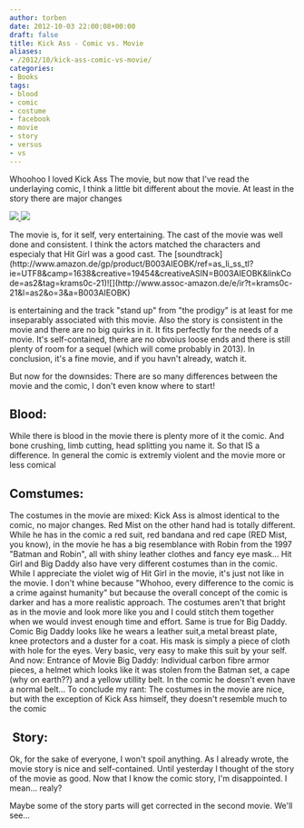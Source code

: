 ```yaml
---
author: torben
date: 2012-10-03 22:00:08+00:00
draft: false
title: Kick Ass - Comic vs. Movie
aliases: 
- /2012/10/kick-ass-comic-vs-movie/
categories:
- Books
tags:
- blood
- comic
- costume
- facebook
- movie
- story
- versus
- vs
---
```


Whoohoo I loved Kick Ass The movie, but now that I've read the underlaying comic, I think a little bit different about the movie. At least in the story there are major changes

[![](http://ws.assoc-amazon.de/widgets/q?_encoding=UTF8&ASIN=3862010406&Format=_SL160_&ID=AsinImage&MarketPlace=DE&ServiceVersion=20070822&WS=1&tag=krams0c-21)
](http://www.amazon.de/gp/product/3862010406/ref=as_li_ss_il?ie=UTF8&camp=1638&creative=19454&creativeASIN=3862010406&linkCode=as2&tag=krams0c-21)![](http://www.assoc-amazon.de/e/ir?t=krams0c-21&l=as2&o=3&a=3862010406)
<!-- more --> The movie is, for it self, very entertaining. The cast of the movie was well done and consistent. I think the actors matched the characters and especialy that Hit Girl was a good cast. The [soundtrack](http://www.amazon.de/gp/product/B003AIEOBK/ref=as_li_ss_tl?ie=UTF8&camp=1638&creative=19454&creativeASIN=B003AIEOBK&linkCode=as2&tag=krams0c-21)![](http://www.assoc-amazon.de/e/ir?t=krams0c-21&l=as2&o=3&a=B003AIEOBK)

is entertaining and the track "stand up" from "the prodigy" is at least for me inseparably associated with this movie. Also the story is consistent in the movie and there are no big quirks in it. It fits perfectly for the needs of a movie. It's self-contained, there are no obvoius loose ends and there is still plenty of room for a sequel (which will come probably in 2013). In conclusion, it's a fine movie, and if you havn't already, watch it.

But now for the downsides: There are so many differences between the movie and the comic, I don't even know where to start!


## Blood:


While there is blood in the movie there is plenty more of it the comic. And bone crushing, limb cutting, head splitting you name it. So that IS a difference. In general the comic is extremly violent and the movie more or less comical


## Comstumes:


The costumes in the movie are mixed: Kick Ass is almost identical to the comic, no major changes. Red Mist on the other hand had is totally different. While he has in the comic a red suit, red bandana and red cape (RED Mist, you know), in the movie he has a big resemblance with Robin from the 1997 "Batman and Robin", all with shiny leather clothes and fancy eye mask... Hit Girl and Big Daddy also have very different costumes than in the comic. While I appreciate the violet wig of Hit Girl in the movie, it's just not like in the movie. I don't whine because "Whohoo, every difference to the comic is a crime against humanity" but because the overall concept of the comic is darker and has a more realistic approach. The costumes aren't that bright as in the movie and look more like you and I could stitch them together when we would invest enough time and effort. Same is true for Big Daddy. Comic Big Daddy looks like he wears a leather suit,a metal breast plate, knee protectors and a duster for a coat. His mask is simply a piece of cloth with hole for the eyes. Very basic, very easy to make this suit by your self. And now: Entrance of Movie Big Daddy: Individual carbon fibre armor pieces, a helmet which looks like it was stolen from the Batman set, a cape (why on earth??) and a yellow utillity belt. In the comic he doesn't even have a normal belt... To conclude my rant: The costumes in the movie are nice, but with the exception of Kick Ass himself, they doesn't resemble much to the comic


##  Story:


Ok, for the sake of everyone, I won't spoil anything. As I already wrote, the movie story is nice and self-contained. Until yesterday I thought of the story of the movie as good. Now that I know the comic story, I'm disappointed. I mean... realy?

Maybe some of the story parts will get corrected in the second movie. We'll see...
